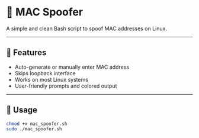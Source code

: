 # 🐧 MAC Spoofer

A simple and clean Bash script to spoof MAC addresses on Linux.

---

## 🔧 Features

- Auto-generate or manually enter MAC address
- Skips loopback interface
- Works on most Linux systems
- User-friendly prompts and colored output

---

## 🚀 Usage

```bash
chmod +x mac_spoofer.sh
sudo ./mac_spoofer.sh
